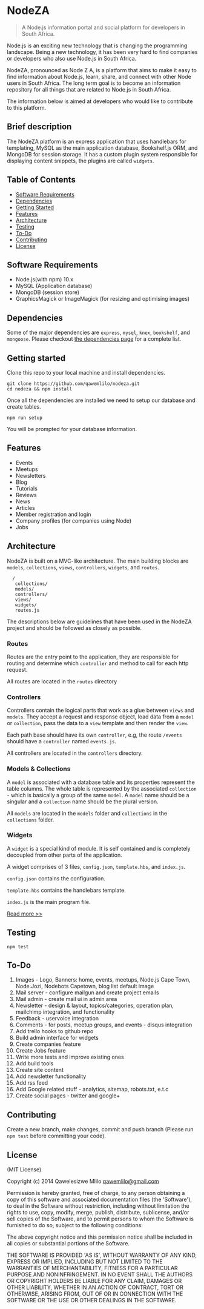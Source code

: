 # NodeZA
> A Node.js information portal and social platform for developers in South Africa.

Node.js is an exciting new technology that is changing the programming landscape. Being a new technology, it has been very hard to find companies or developers who also use Node.js in South Africa.

NodeZA, pronounced as Node Z A, is a platform that aims to make it easy to find information about Node.js, learn, share, and connect with other Node users in South Africa.
The long term goal is to become an information repository for all things that are related to Node.js in South Africa.

The information below is aimed at developers who would like to contribute to this platform.

Brief description
-----------------
The NodeZA platform is an express application that uses handlebars for templating, MySQL as the main application database, Bookshelf.js ORM, and MongoDB for session storage. It has a custom plugin system responsible for displaying content snippets, the plugins are called `widgets`.  


Table of Contents
-----------------

- [Software Requirements](#software-requirements)
- [Dependencies](#dependencies)
- [Getting Started](#getting-started)
- [Features](#features)
- [Architecture](#architecture)
- [Testing](#testing)
- [To-Do](#to-do)
- [Contributing](#contributing)
- [License](#license)



Software Requirements
-------------------
 - Node.js(with npm) 10.x
 - MySQL (Application database)
 - MongoDB (session store)
 - GraphicsMagick or ImageMagick (for resizing and optimising images)


Dependencies
------------
Some of the major dependencies are `express`, `mysql`, `knex`, `bookshelf`, and `mongoose`. Please checkout [the dependencies page](https://github.com/qawemlilo/nodeza/blob/master/docs/dependencies.md) for a complete list.

Getting started
---------------
Clone this repo to your local machine and install dependencies.

```
git clone https://github.com/qawemlilo/nodeza.git
cd nodeza && npm install
```

Once all the dependencies are installed we need to setup our database and create tables.

```
npm run setup
```
You will be prompted for your database information.

Features
--------

- Events
- Meetups
- Newsletters
- Blog
 - Tutorials
 - Reviews
 - News
 - Articles
- Member registration and login
- Company profiles (for companies using Node)
- Jobs



Architecture
------------
NodeZA is built on a MVC-like architecture. The main building blocks are `models`, `collections`, `views`, `controllers`, `widgets`, and `routes`.

      /
       collections/
       models/
       controllers/
       views/
       widgets/
       routes.js



The descriptions below are guidelines that have been used in the NodeZA project and should be followed as closely as possible.

### Routes
Routes are the entry point to the application, they are responsible for routing and determine which `controller` and method to call for each http request. 

All routes are located in the `routes` directory


### Controllers
Controllers contain the logical parts that work as a glue between `views` and `models`. They accept a request and response object, load data from a `model` or `collection`, pass the data to a `view` template and then render the `view`.

Each path base should have its own `controller`, e.g, the route `/events` should have a `controller` named `events.js`.

All controllers are located in the `controllers` directory.



### Models & Collections
A `model` is associated with a database table and its properties represent the table columns. The whole table is represented by the associated `collection` - which is basically a group of the same `model`. A `model` name should be a singular and a
`collection` name should be the plural version.

All `models` are located in the `models` folder and `collections` in the `collections` folder.


### Widgets
A `widget` is a special kind of module. It is self contained and is completely decoupled from other parts of the application.

A widget comprises of 3 files, `config.json`, `template.hbs`, and `index.js`.

`config.json` contains the configuration.

`template.hbs` contains the handlebars template.

`index.js` is the main program file.

[Read more >>](https://github.com/qawemlilo/nodeza/blob/master/docs/widgets.md)



Testing
-------

```
npm test
```


To-Do
-----
1. Images - Logo, Banners: home, events, meetups, Node.js Cape Town, Node.Jozi, Nodebots Capetown, blog list default image
2. Mail server - configure mailgun and create project emails
3. Mail admin - create mail ui in admin area
5. Newsletter - design & layout, topics/categories, operation plan, mailchimp integration, and functionality
6. Feedback - uservoice integration
7. Comments - for posts, meetup groups, and events - disqus integration
8. Add trello hooks to github repo
9. Build admin interface for widgets
10. Create companies feature
11. Create Jobs feature
12. Write more tests and improve existing ones
13. Add build tools
14. Create site content
15. Add newsletter functionality
16. Add rss feed
17. Add Google related stuff - analytics, sitemap, robots.txt, e.t.c
18. Create social pages - twitter and google+


Contributing
------------
Create a new branch, make changes, commit and push branch 
(Please run `npm test` before committing your code).


License
-------

(MIT License)

Copyright (c) 2014 Qawelesizwe Mlilo <qawemlilo@gmail.com>

Permission is hereby granted, free of charge, to any person obtaining a copy of this software and associated documentation files (the 'Software'), to deal in the Software without restriction, including without limitation the rights to use, copy, modify, merge, publish, distribute, sublicense, and/or sell copies of the Software, and to permit persons to whom the Software is furnished to do so, subject to the following conditions:

The above copyright notice and this permission notice shall be included in all copies or substantial portions of the Software.

THE SOFTWARE IS PROVIDED 'AS IS', WITHOUT WARRANTY OF ANY KIND, EXPRESS OR IMPLIED, INCLUDING BUT NOT LIMITED TO THE WARRANTIES OF MERCHANTABILITY, FITNESS FOR A PARTICULAR PURPOSE AND NONINFRINGEMENT. IN NO EVENT SHALL THE AUTHORS OR COPYRIGHT HOLDERS BE LIABLE FOR ANY CLAIM, DAMAGES OR OTHER LIABILITY, WHETHER IN AN ACTION OF CONTRACT, TORT OR OTHERWISE, ARISING FROM, OUT OF OR IN CONNECTION WITH THE SOFTWARE OR THE USE OR OTHER DEALINGS IN THE SOFTWARE.